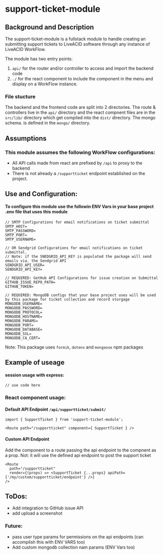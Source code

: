 # support-ticket-module

## Background and Description

The support-ticket-module is a fullstack module to handle creating an submitting support tickets to LiveACID software through any instance of LiveACID WorkFlow.

The module has two entry points:

1. `api/` for the router and/or controller to access and import the backend code
2. `./` for the react component to include the component in the menu and display on a WorkFlow instance.

### File stucture

The backend and the frontend code are split into 2 directories. The route & controllers live in the `api/` directory and the react compnent files are in the `src/lib/` directory which get compiled into the `dist/` directory. The mongo schema. is defined in the `mongo/` directory.

## Assumptions

### This module assumes the following WorkFlow configurations:

- All API calls made from react are prefixed by `/api` to proxy to the backend
- There is not already a `/supportticket` endpoint established on the project.

## Use and Configuration:

#### To configure this module use the followin ENV Vars in your base project .env file that uses this module

```
// SMTP Configurations for email notifications on ticket submittal
SMTP_HOST=
SMTP_PASSWORD=
SMTP_PORT=
SMTP_USERNAME=

// OR Sendgrid Configurations for email notifications on ticket submittal. 
// Note: if the SNEDGRID_API_KEY is populated the package will send emails via. the Sendgrid API
SENDGRID_API_USER= 
SENDGRID_API_KEY= 

// REQUIRED: GetHub API Configurations for issue creation on Submittal
GITHUB_ISSUE_REPO_PATH=
GITHUB_TOKEN=

// REQUIRED: MongoDB configs that your base project uses will be used by this package for ticket collection and record storgage
MONGODB_USERNAME=
MONGODB_PASSWORD=
MONGODB_PROTOCOL=
MONGODB_HOSTNAME=
MONGODB_PARAMS=
MONGODB_PORT=
MONGODB_DATABASE=
MONGODB_SSL=
MONGODB_CA_CERT=

```

Note: This package uses `formik`, `dotenv` and `mongoose` npm packages

## Example of useage

#### session usage with express:

```
// use code here

```

### React component usage:

#### Default API Endpoint `/api/supportticket/submit/`

```
import { SupportTicket } from 'support-ticket-module';

<Route path="/supportticket" component={ SupportTicket } />

```

#### Custom API Endpoint

Add the component to a route passing the api endpoint to the compnent as a prop. Not: it will use the defined api endpoint to post the support ticket

```
<Route
  path="/supportticket"
  render={(props) => <SupportTicket {...props} apiPath={'/my/custom/supportticket/endpoint'} />}
/>

```

## ToDos:

- Add integration to GitHub issue API
- add upload a screenshot

### Future:

- pass user type params for permissions on the api endpoints (can accomplish this with ENV VARS too)
- Add custom mongodb collection nam params (ENV Vars too)
